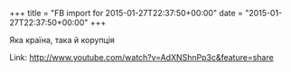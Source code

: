 +++
title = "FB import for 2015-01-27T22:37:50+00:00"
date = "2015-01-27T22:37:50+00:00"
+++

Яка країна, така й корупція

Link: <a href="http://www.youtube.com/watch?v=AdXNShnPp3c&feature=share">http://www.youtube.com/watch?v=AdXNShnPp3c&feature=share</a>
